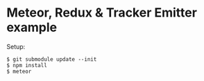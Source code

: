 # Meteor, Redux & Tracker Emitter example

Setup:

```
$ git submodule update --init
$ npm install
$ meteor
```
